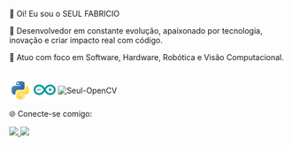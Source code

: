 👋 Oi! Eu sou o SEUL FABRICIO

🎯 Desenvolvedor em constante evolução, apaixonado por tecnologia, inovação e criar impacto real com código.

🔭 Atuo com foco em Software, Hardware, Robótica e Visão Computacional.
<div style="display: inline_block"><br> <img align="center" alt="Seul-Python" height="40" width="40" src="https://raw.githubusercontent.com/devicons/devicon/master/icons/python/python-original.svg"> <img align="center"   <img align="center" alt="Seul-Arduino" height="40" width="40" src="https://raw.githubusercontent.com/devicons/devicon/master/icons/arduino/arduino-original.svg"> <img align="center" alt="Seul-OpenCV" height="40" width="40" src="https://www.vectorlogo.zone/logos/opencv/opencv-icon.svg"> </div>


🌐 Conecte-se comigo:
<div> <a href="https://www.instagram.com/professor_seul/" target="_blank"> <img src="https://img.shields.io/badge/Instagram-E4405F?style=for-the-badge&logo=instagram&logoColor=white"> </a> <a href="https://www.linkedin.com/in/fabricio-oliveira-318627234/" target="_blank"> <img src="https://img.shields.io/badge/LinkedIn-0077B5?style=for-the-badge&logo=linkedin&logoColor=white"> </a> </div>
